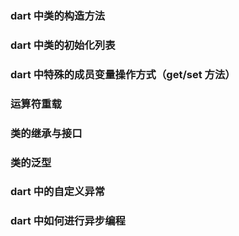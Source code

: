 ### dart 中类的构造方法


### dart 中类的初始化列表

### dart 中特殊的成员变量操作方式（get/set 方法）

### 运算符重载

### 类的继承与接口

### 类的泛型

### dart 中的自定义异常

### dart 中如何进行异步编程
